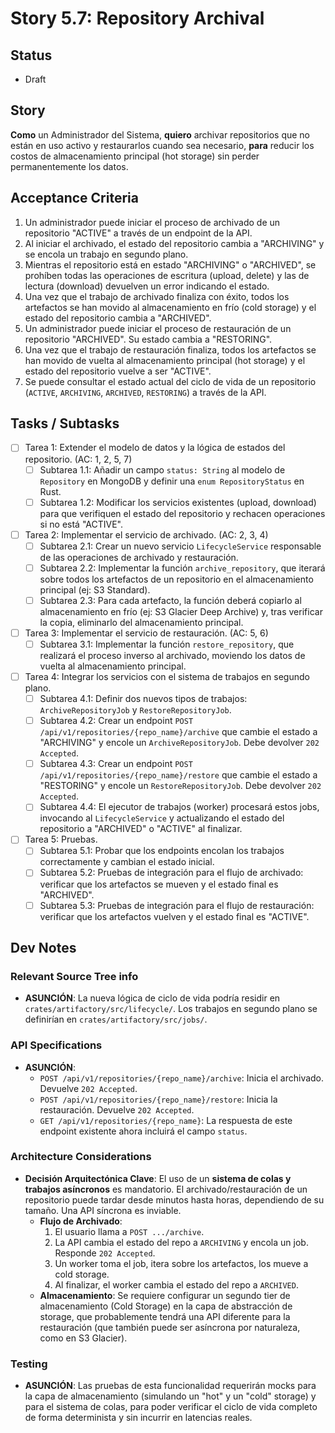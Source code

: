 # Story 5.7: Repository Archival

## Status
- Draft

## Story
**Como** un Administrador del Sistema,
**quiero** archivar repositorios que no están en uso activo y restaurarlos cuando sea necesario,
**para** reducir los costos de almacenamiento principal (hot storage) sin perder permanentemente los datos.

## Acceptance Criteria
1.  Un administrador puede iniciar el proceso de archivado de un repositorio "ACTIVE" a través de un endpoint de la API.
2.  Al iniciar el archivado, el estado del repositorio cambia a "ARCHIVING" y se encola un trabajo en segundo plano.
3.  Mientras el repositorio está en estado "ARCHIVING" o "ARCHIVED", se prohíben todas las operaciones de escritura (upload, delete) y las de lectura (download) devuelven un error indicando el estado.
4.  Una vez que el trabajo de archivado finaliza con éxito, todos los artefactos se han movido al almacenamiento en frío (cold storage) y el estado del repositorio cambia a "ARCHIVED".
5.  Un administrador puede iniciar el proceso de restauración de un repositorio "ARCHIVED". Su estado cambia a "RESTORING".
6.  Una vez que el trabajo de restauración finaliza, todos los artefactos se han movido de vuelta al almacenamiento principal (hot storage) y el estado del repositorio vuelve a ser "ACTIVE".
7.  Se puede consultar el estado actual del ciclo de vida de un repositorio (`ACTIVE`, `ARCHIVING`, `ARCHIVED`, `RESTORING`) a través de la API.

## Tasks / Subtasks
- [ ] Tarea 1: Extender el modelo de datos y la lógica de estados del repositorio. (AC: 1, 2, 5, 7)
    - [ ] Subtarea 1.1: Añadir un campo `status: String` al modelo de `Repository` en MongoDB y definir una `enum RepositoryStatus` en Rust.
    - [ ] Subtarea 1.2: Modificar los servicios existentes (upload, download) para que verifiquen el estado del repositorio y rechacen operaciones si no está "ACTIVE".
- [ ] Tarea 2: Implementar el servicio de archivado. (AC: 2, 3, 4)
    - [ ] Subtarea 2.1: Crear un nuevo servicio `LifecycleService` responsable de las operaciones de archivado y restauración.
    - [ ] Subtarea 2.2: Implementar la función `archive_repository`, que iterará sobre todos los artefactos de un repositorio en el almacenamiento principal (ej: S3 Standard).
    - [ ] Subtarea 2.3: Para cada artefacto, la función deberá copiarlo al almacenamiento en frío (ej: S3 Glacier Deep Archive) y, tras verificar la copia, eliminarlo del almacenamiento principal.
- [ ] Tarea 3: Implementar el servicio de restauración. (AC: 5, 6)
    - [ ] Subtarea 3.1: Implementar la función `restore_repository`, que realizará el proceso inverso al archivado, moviendo los datos de vuelta al almacenamiento principal.
- [ ] Tarea 4: Integrar los servicios con el sistema de trabajos en segundo plano.
    - [ ] Subtarea 4.1: Definir dos nuevos tipos de trabajos: `ArchiveRepositoryJob` y `RestoreRepositoryJob`.
    - [ ] Subtarea 4.2: Crear un endpoint `POST /api/v1/repositories/{repo_name}/archive` que cambie el estado a "ARCHIVING" y encole un `ArchiveRepositoryJob`. Debe devolver `202 Accepted`.
    - [ ] Subtarea 4.3: Crear un endpoint `POST /api/v1/repositories/{repo_name}/restore` que cambie el estado a "RESTORING" y encole un `RestoreRepositoryJob`. Debe devolver `202 Accepted`.
    - [ ] Subtarea 4.4: El ejecutor de trabajos (worker) procesará estos jobs, invocando al `LifecycleService` y actualizando el estado del repositorio a "ARCHIVED" o "ACTIVE" al finalizar.
- [ ] Tarea 5: Pruebas.
    - [ ] Subtarea 5.1: Probar que los endpoints encolan los trabajos correctamente y cambian el estado inicial.
    - [ ] Subtarea 5.2: Pruebas de integración para el flujo de archivado: verificar que los artefactos se mueven y el estado final es "ARCHIVED".
    - [ ] Subtarea 5.3: Pruebas de integración para el flujo de restauración: verificar que los artefactos vuelven y el estado final es "ACTIVE".

## Dev Notes

### Relevant Source Tree info
- **ASUNCIÓN**: La nueva lógica de ciclo de vida podría residir en `crates/artifactory/src/lifecycle/`. Los trabajos en segundo plano se definirían en `crates/artifactory/src/jobs/`.

### API Specifications
- **ASUNCIÓN**:
    - `POST /api/v1/repositories/{repo_name}/archive`: Inicia el archivado. Devuelve `202 Accepted`.
    - `POST /api/v1/repositories/{repo_name}/restore`: Inicia la restauración. Devuelve `202 Accepted`.
    - `GET /api/v1/repositories/{repo_name}`: La respuesta de este endpoint existente ahora incluirá el campo `status`.

### Architecture Considerations
- **Decisión Arquitectónica Clave**: El uso de un **sistema de colas y trabajos asíncronos** es mandatorio. El archivado/restauración de un repositorio puede tardar desde minutos hasta horas, dependiendo de su tamaño. Una API síncrona es inviable.
    - **Flujo de Archivado**:
        1.  El usuario llama a `POST .../archive`.
        2.  La API cambia el estado del repo a `ARCHIVING` y encola un job. Responde `202 Accepted`.
        3.  Un worker toma el job, itera sobre los artefactos, los mueve a cold storage.
        4.  Al finalizar, el worker cambia el estado del repo a `ARCHIVED`.
    - **Almacenamiento**: Se requiere configurar un segundo tier de almacenamiento (Cold Storage) en la capa de abstracción de storage, que probablemente tendrá una API diferente para la restauración (que también puede ser asíncrona por naturaleza, como en S3 Glacier).

### Testing
- **ASUNCIÓN**: Las pruebas de esta funcionalidad requerirán mocks para la capa de almacenamiento (simulando un "hot" y un "cold" storage) y para el sistema de colas, para poder verificar el ciclo de vida completo de forma determinista y sin incurrir en latencias reales.